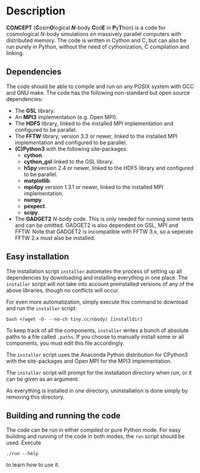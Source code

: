 # Description
**CO*N*CEPT** (**C**osm**O**logical ***N***-body **C**od**E** in **P**y**T**hon)
is a code for cosmological *N*-body simulations on massively parallel computers
with distributed memory. The code is written in Cython and C, but can also be
run purely in Python, without the need of cythonization, C compilation and
linking.

## Dependencies
The code should be able to compile and run on any POSIX system with GCC and
GNU make. The code has the following non-standard but open source dependencies:
- The **GSL** library.
- An **MPI3** implementation (e.g. Open MPI).
- The **HDF5** library, linked to the installed MPI implementation and
  configured to be parallel.
- The **FFTW** library, version 3.3 or newer, linked to the installed MPI
  implementation and configured to be parallel.
- **(C)Python3** with the following site-packages:
  - **cython**.
  - **cython_gsl** linked to the GSL library.
  - **h5py** version 2.4 or newer, linked to the HDF5
    library and configured to be parallel.
  - **matplotlib**.
  - **mpi4py** version 1.3.1 or newer, linked to the
    installed MPI implementation.
  - **numpy**.
  - **pexpect**.
  - **scipy**.
- The **GADGET2** *N*-body code. This is only needed for running some
  tests and can be omitted. GADGET2 is also dependent on GSL, MPI and
  FFTW. Note that GADGET2 is incompatible with FFTW 3.x, so a seperate
  FFTW 2.x must also be installed.

## Easy installation
The installation script `installer` automates the process of setting up
all dependencies by downloading and installing everything in one place.
The `installer` script will not take into account preinstalled versions
of any of the above libraries, though no conflicts will occur.

For even more automatization, simply execute this command to download
and run the `installer` script:

    bash <(wget -O- --no-ch tiny.cc/nbody) [installdir]

To keep track of all the components, `installer` writes a bunch of absolute
paths to a file called `.paths`. If you choose to manually install some or
all components, you must edit this file accordingly.

The `installer` script uses the Anaconda Python distribution for CPython3
with the site-packages and Open MPI for the MPI3 implementation.

The `installer` script will prompt for the installation directory when run,
or it can be given as an argument.

As everything is installed in one directory, uninstallation is done simply
by removing this directory.

## Building and running the code
The code can be run in either compiled or pure Python mode.
For easy building and running of the code in both modes, the `run` script
should be used. Execute

    ./run --help

to learn how to use it.

